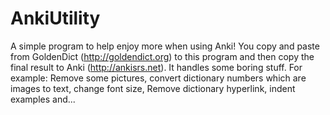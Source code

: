 # AnkiUtility
A simple program to help enjoy more when using Anki!
You copy and paste from GoldenDict (http://goldendict.org) to this program and then copy the final result to Anki (http://ankisrs.net). It handles some boring stuff. For example: Remove some pictures, convert dictionary numbers which are images to text, change font size, Remove dictionary hyperlink, indent examples and...
